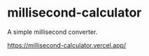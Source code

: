 # millisecond-calculator

A simple millisecond converter.

https://millisecond-calculator.vercel.app/
